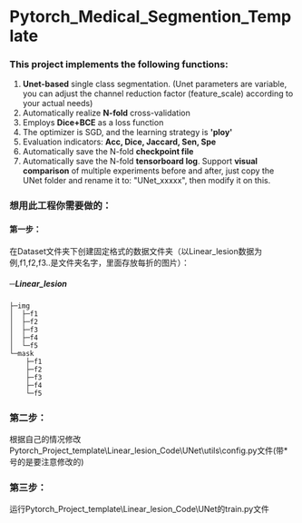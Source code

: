 # Pytorch_Medical_Segmention_Template
### This project implements the following functions:
1. **Unet-based** single class segmentation. (Unet parameters are variable, you can adjust the channel reduction factor (feature_scale) according to your actual needs)
2. Automatically realize **N-fold** cross-validation
3. Employs **Dice+BCE** as a loss function
4. The optimizer is SGD, and the learning strategy is **'ploy'**
5. Evaluation indicators: **Acc, Dice, Jaccard, Sen, Spe**
6. Automatically save the N-fold **checkpoint file**
7. Automatically save the N-fold **tensorboard log**. Support **visual comparison** of multiple experiments before and after, just copy the UNet folder and rename it to: "UNet_xxxxx", then modify it on this.

### 想用此工程你需要做的：
#### 第一步：
在Dataset文件夹下创建固定格式的数据文件夹（以Linear_lesion数据为例,f1,f2,f3..是文件夹名字，里面存放每折的图片）：

##### ─Linear_lesion
    ├─img
    │  ├─f1
    │  ├─f2
    │  ├─f3
    │  ├─f4
    │  └─f5
    └─mask
        ├─f1
        ├─f2
        ├─f3
        ├─f4
        └─f5
### 第二步：
根据自己的情况修改Pytorch_Project_template\Linear_lesion_Code\UNet\utils\config.py文件(带\*号的是要注意修改的)
### 第三步：
运行Pytorch_Project_template\Linear_lesion_Code\UNet的train.py文件  

